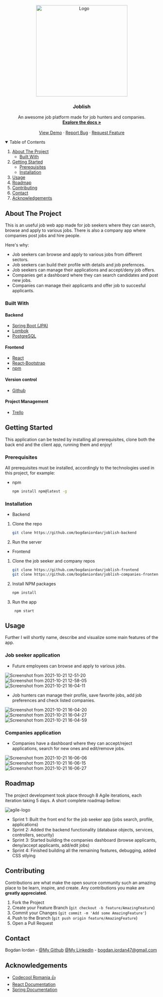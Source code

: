 <!--
*** Thanks for checking out the Best-README-Template. If you have a suggestion
*** that would make this better, please fork the repo and create a pull request
*** or simply open an issue with the tag "enhancement".
*** Thanks again! Now go create something AMAZING! :D
-->



<!-- PROJECT SHIELDS -->
<!--
*** I'm using markdown "reference style" links for readability.
*** Reference links are enclosed in brackets [ ] instead of parentheses ( ).
*** See the bottom of this document for the declaration of the reference variables
*** for contributors-url, forks-url, etc. This is an optional, concise syntax you may use.
*** https://www.markdownguide.org/basic-syntax/#reference-style-links
-->


<!-- PROJECT LOGO -->
<br />
<p align="center">
  <a href="https://github.com/bogdaniordan/joblish-bogdaniordan">
    <img src="https://images-platform.99static.com/qOrmQjoiLt3NRXu-vC7cbU2qz-Y=/118x118:1064x1064/500x500/top/smart/99designs-contests-attachments/105/105232/attachment_105232267" alt="Logo" width="300">
  </a>

  <h3 align="center">Joblish</h3>

  <p align="center">
    An awesome job platform made for job hunters and companies.
    <br />
    <a href="https://github.com/bogdaniordan/joblish-bogdaniordan"><strong>Explore the docs »</strong></a>
    <br />
    <br />
    <a href="https://github.com/bogdaniordan/joblish-bogdaniordan">View Demo</a>
    ·
    <a href="https://github.com/bogdaniordan/joblish-bogdaniordan/issues">Report Bug</a>
    ·
    <a href="https://github.com/bogdaniordan/joblish-bogdaniordan/issues">Request Feature</a>
  </p>



<!-- TABLE OF CONTENTS -->
<details open="open">
  <summary>Table of Contents</summary>
  <ol>
    <li>
      <a href="#about-the-project">About The Project</a>
      <ul>
        <li><a href="#built-with">Built With</a></li>
      </ul>
    </li>
    <li>
      <a href="#getting-started">Getting Started</a>
      <ul>
        <li><a href="#prerequisites">Prerequisites</a></li>
        <li><a href="#installation">Installation</a></li>
      </ul>
    </li>
    <li><a href="#usage">Usage</a></li>
    <li><a href="#roadmap">Roadmap</a></li>
    <li><a href="#contributing">Contributing</a></li>
    <li><a href="#contact">Contact</a></li>
    <li><a href="#acknowledgements">Acknowledgements</a></li>
  </ol>
</details>



<!-- ABOUT THE PROJECT -->
## About The Project

This is an useful job web app made for job seekers where they can search, browse and apply to various jobs. There is also a company app where companies post jobs and hire people.

Here's why:
* Job seekers can browse and apply to various jobs from different sectors.
* Job seekers can build their profile with details and job prefernces.
* Job seekers can manage their applications and accept/deny job offers.
* Companies get a dashboard where they can search candidates and post new jobs.
* Companies can manage their applicants and offer job to succesful applicants.

### Built With

#### Backend
* [Spring Boot (JPA)](https://spring.io/projects/spring-boot)
* [Lombok](https://projectlombok.org/)
* [PostgreSQL](https://www.postgresql.org/docs/13/app-psql.html)

#### Frontend
* [React](https://reactjs.org/)
* [React-Bootstrap](https://react-bootstrap.github.io/)
* [npm](https://www.npmjs.com/)

#### Version control
* [Github](https://www.gtihub.com/)

#### Project Management
* [Trello](https://www.atlassian.com/software/jira?&aceid=&adposition=&adgroup=89541897982&campaign=9124878150&creative=415542514747&device=c&keyword=jira&matchtype=e&network=g&placement=&ds_kids=p51242161283&ds_e=GOOGLE&ds_eid=700000001558501&ds_e1=GOOGLE&gclid=Cj0KCQiAnKeCBhDPARIsAFDTLTIUjm6m9LQssN_d15V_dYNqPiWaS_df09mdcnHPj-QkqTKrZfAjB6kaAhdEEALw_wcB&gclsrc=aw.ds)



<!-- GETTING STARTED -->
## Getting Started

This application can be tested by installing all prerequisites, clone both the back end and the client app, running them and enjoy!

### Prerequisites

All prerequisites must be installed, accordingly to the technologies used in this project, for example:
* npm
  ```sh
  npm install npm@latest -g
  ```

### Installation

* Backend

1. Clone the repo
   ```sh
   git clone https://github.com/bogdaniordan/joblish-backend
   ```
2. Run the server

* Frontend

1. Clone the job seeker and company repos
   ```sh
   git clone https://github.com/bogdaniordan/joblish-frontend
   git clone https://github.com/bogdaniordan/joblish-companies-frontend
   ```
2. Install NPM packages
   ```sh
   npm install
   ```
3. Run the app
   ```
    npm start
   ```

<!-- USAGE EXAMPLES -->
## Usage

Further I will shortly name, describe and visualize some main features of the app.
### Job seeker application
* Future employees can browse and apply to various jobs.

![Screenshot from 2021-10-21 12-51-20](https://user-images.githubusercontent.com/72221647/138556378-6b2974d4-4dc3-4c61-9d1b-e76fd1acb43c.png)
![Screenshot from 2021-10-21 12-58-05](https://user-images.githubusercontent.com/72221647/138556402-5e14254a-2561-4702-b870-c31a82c7f3dd.png)
![Screenshot from 2021-10-21 16-04-11](https://user-images.githubusercontent.com/72221647/138556421-ea13cc44-7a18-4efc-95e3-26621cb4162c.png)

* Job hunters can manage their profile, save favorite jobs, add job preferences and check listed companies.

![Screenshot from 2021-10-21 16-04-20](https://user-images.githubusercontent.com/72221647/138556477-7f26f64a-bf37-430d-aabb-87f848b9fe4c.png)
![Screenshot from 2021-10-21 16-04-27](https://user-images.githubusercontent.com/72221647/138556490-a58e62bc-17c9-4fcf-b7f6-7218ed71357e.png)
![Screenshot from 2021-10-21 16-04-59](https://user-images.githubusercontent.com/72221647/138556500-9ef0dc37-06bb-4938-a6ce-f21e3c509658.png)

### Companies application

* Companies have a dashboard where they can accept/reject applications, search for new ones and edit/remove jobs.

![Screenshot from 2021-10-21 16-06-06](https://user-images.githubusercontent.com/72221647/138556615-a714c89c-5a4b-4384-93dd-0cd260db2a75.png)
![Screenshot from 2021-10-21 16-06-15](https://user-images.githubusercontent.com/72221647/138556623-6e7701c4-2118-4a00-90e3-06c262e349a1.png)
![Screenshot from 2021-10-21 16-06-27](https://user-images.githubusercontent.com/72221647/138556640-346d937d-2e0c-4ea7-b093-272541983cdd.png)

<!-- ROADMAP -->
## Roadmap

The project development took place through 8 Agile iterations, each iteration taking 5 days. A short complete roadmap bellow:

![agile-logo](https://user-images.githubusercontent.com/72221647/138440913-f67be820-c3a8-46d2-a35c-1f847acb2c48.png)

* Sprint 1: Built the front end for the job seeker app (jobs search, profile, applications) 
* Sprint 2: Added the backend functionality (database objects, services, controllers, security)
* Sprint 3: Started building the companies dashboard (browse applicants, deny/accept applicants, add/edit jobs)
* Sprint 4: Finished building all the remaining features, debugging, added CSS stlying 

<!-- CONTRIBUTING -->
## Contributing

Contributions are what make the open source community such an amazing place to be learn, inspire, and create. Any contributions you make are **greatly appreciated**.

1. Fork the Project
2. Create your Feature Branch (`git checkout -b feature/AmazingFeature`)
3. Commit your Changes (`git commit -m 'Add some AmazingFeature'`)
4. Push to the Branch (`git push origin feature/AmazingFeature`)
5. Open a Pull Request


<!-- CONTACT -->
## Contact

Bogdan Iordan - [@My Github](https://github.com/bogdaniordan) [@My LinkedIn](https://www.linkedin.com/in/bogdan-iordan/) - bogdan.iordan47@gmail.com


<!-- ACKNOWLEDGEMENTS -->
## Acknowledgements
* [Codecool Romania :thumbsup:](https://codecool.com/ro/)
* [React Documentation](https://reactjs.org/)
* [Spring Documentation](https://docs.spring.io/)


<!-- MARKDOWN LINKS & IMAGES -->
<!-- https://www.markdownguide.org/basic-syntax/#reference-style-links -->
[contributors-shield]: https://img.shields.io/badge/Contributers-2-brightgreen
[contributors-url]: https://github.com/marius-ceobanu/Poke-Battlez-Frontend/graphs/contributors
[forks-shield]: https://img.shields.io/badge/Forks-0-blue
[forks-url]: https://github.com/marius-ceobanu/Poke-Battlez-Frontend/network/members
[stars-shield]: https://img.shields.io/badge/Stars-2-blue
[stars-url]: https://github.com/marius-ceobanu/Poke-Battlez-Frontend/stargazers
[issues-shield]: https://img.shields.io/github/issues/marius-ceobanu/Poke-Battlez-Frontend
[issues-url]: https://github.com/marius-ceobanu/Poke-Battlez-Frontend/issues
[linkedin-shield]: https://img.shields.io/twitter/url?label=Linkedin%20-%20Marius&logo=LINKEDIN&style=social&url=https%3A%2F%2Fwww.linkedin.com%2Fin%2Fmarius-ciprian-ceobanu-3431157b
[linkedin-marius-url]: https://www.linkedin.com/in/marius-ciprian-ceobanu-3431157b
[github-marius-shield]: https://img.shields.io/twitter/url?label=GitHub%20-%20Marius&logo=Github&style=social&url=https%3A%2F%2Fgithub.com%2Fmarius-ceobanu
[github-marius-url]: https://github.com/marius-ceobanu
[github-razvan-shield]: https://img.shields.io/twitter/url?label=GitHub%20-%20Razvan&logo=Github&style=social&url=https%3A%2F%2Fgithub.com%2Frgrigore
[github-razvan-url]: https://github.com/rgrigore
[chat-png]: doc_images/chat.png
[register-png]: doc_images/register.png
[login-png]: doc_images/login.png
[login-gif]: doc_images/login.gif
[PM-gif]: doc_images/PM.gif
[team-gif]: doc_images/team.gif
[challenge-gif]: doc_images/challenge.gif
[battle-gif]: doc_images/battle.gif
[agile]: doc_images/agile-logo.png
